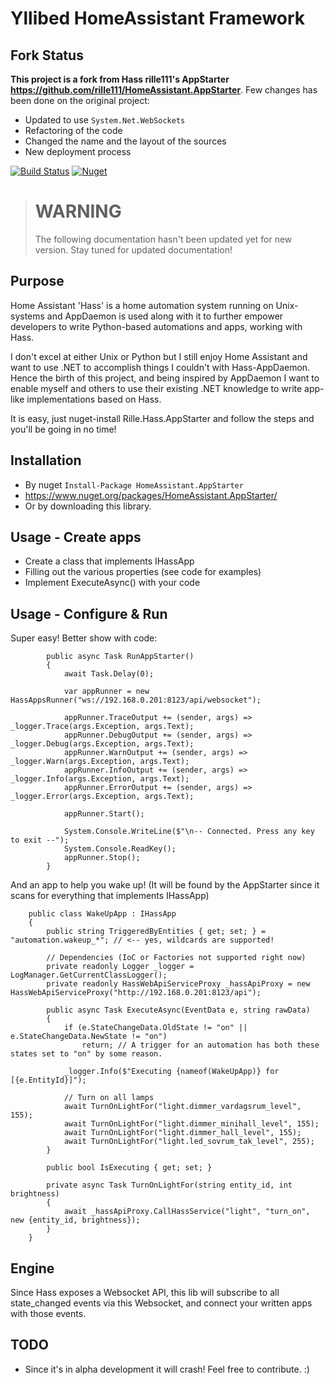 ﻿# Yllibed HomeAssistant Framework

## Fork Status

**This project is a fork from Hass rille111's AppStarter <https://github.com/rille111/HomeAssistant.AppStarter>**. Few changes has been done on the original project:

* Updated to use `System.Net.WebSockets`
* Refactoring of the code
* Changed the name and the layout of the sources
* New deployment process

[![Build Status](https://dev.azure.com/yllibed/HomeAssistantFramework/_apis/build/status/yllibed.Yllibed.HomeAssistant?branchName=master)](https://dev.azure.com/yllibed/HomeAssistantFramework/_build/latest?definitionId=3&branchName=master) [![Nuget](https://img.shields.io/nuget/dt/Yllibed.HomeAssistantFramework.svg?label=nuget.org)](https://www.nuget.org/packages/Yllibed.HomeAssistantFramework)

> # **WARNING**
> The following documentation hasn't been updated yet for new version. Stay tuned for updated documentation!

## Purpose

Home Assistant 'Hass' is a home automation system running on Unix-systems and AppDaemon is used along with it to further empower developers to write Python-based automations and apps, working with Hass.

I don't excel at either Unix or Python but I still enjoy Home Assistant and want to use .NET to accomplish things I couldn't with Hass-AppDaemon.
Hence the birth of this project, and being inspired by AppDaemon I want to enable myself and others to use their existing .NET knowledge to write app-like implementations based on Hass.

It is easy, just nuget-install Rille.Hass.AppStarter and follow the steps and you'll be going in no time!

## Installation

* By nuget
`Install-Package HomeAssistant.AppStarter`
* https://www.nuget.org/packages/HomeAssistant.AppStarter/
* Or by downloading this library.

## Usage - Create apps

* Create a class that implements IHassApp
* Filling out the various properties (see code for examples)
* Implement ExecuteAsync() with your code

## Usage - Configure & Run 

Super easy! Better show with code:
``` CSharp
        public async Task RunAppStarter()
        {
            await Task.Delay(0);

            var appRunner = new HassAppsRunner("ws://192.168.0.201:8123/api/websocket");

            appRunner.TraceOutput += (sender, args) => _logger.Trace(args.Exception, args.Text);
            appRunner.DebugOutput += (sender, args) => _logger.Debug(args.Exception, args.Text);
            appRunner.WarnOutput += (sender, args) => _logger.Warn(args.Exception, args.Text);
            appRunner.InfoOutput += (sender, args) => _logger.Info(args.Exception, args.Text);
            appRunner.ErrorOutput += (sender, args) => _logger.Error(args.Exception, args.Text);

            appRunner.Start();

            System.Console.WriteLine($"\n-- Connected. Press any key to exit --");
            System.Console.ReadKey();
            appRunner.Stop();
        }
```

And an app to help you wake up! (It will be found by the AppStarter since it scans for everything that implements IHassApp)
``` CSharp
    public class WakeUpApp : IHassApp
    {
        public string TriggeredByEntities { get; set; } = "automation.wakeup_*"; // <-- yes, wildcards are supported!

        // Dependencies (IoC or Factories not supported right now)
        private readonly Logger _logger = LogManager.GetCurrentClassLogger();
        private readonly HassWebApiServiceProxy _hassApiProxy = new HassWebApiServiceProxy("http://192.168.0.201:8123/api");

        public async Task ExecuteAsync(EventData e, string rawData)
        {
            if (e.StateChangeData.OldState != "on" || e.StateChangeData.NewState != "on")
                return; // A trigger for an automation has both these states set to "on" by some reason.

            _logger.Info($"Executing {nameof(WakeUpApp)} for [{e.EntityId}]");

            // Turn on all lamps
            await TurnOnLightFor("light.dimmer_vardagsrum_level", 155);
            await TurnOnLightFor("light.dimmer_minihall_level", 155);
            await TurnOnLightFor("light.dimmer_hall_level", 155);
            await TurnOnLightFor("light.led_sovrum_tak_level", 255);
        }

        public bool IsExecuting { get; set; }

        private async Task TurnOnLightFor(string entity_id, int brightness)
        {
            await _hassApiProxy.CallHassService("light", "turn_on", new {entity_id, brightness});
        }
    }
```

## Engine

Since Hass exposes a Websocket API, this lib will subscribe to all state_changed events via this Websocket, and connect your written apps with those events.

## TODO

* Since it's in alpha development it will crash! Feel free to contribute. :)
